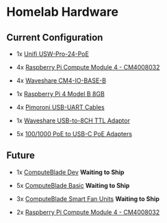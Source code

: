 # Homelab Hardware

## Current Configuration

* 1x [Unifi USW-Pro-24-PoE](https://techspecs.ui.com/unifi/switching/usw-pro-24-poe)

* 4x [Raspberry Pi Compute Module 4 - CM4008032](https://www.raspberrypi.com/products/compute-module-4/?variant=raspberry-pi-cm4008032)

* 4x [Waveshare CM4-IO-BASE-B](https://www.waveshare.com/wiki/CM4-IO-BASE-B)

* 1x [Raspberry Pi 4 Model B 8GB](https://www.raspberrypi.com/products/raspberry-pi-4-model-b/specifications/)

* 4x [Pimoroni USB-UART Cables](https://shop.pimoroni.com/products/usb-to-uart-serial-console-cable?variant=288389664)

* 1x [Waveshare USB-to-8CH TTL Adaptor](https://www.waveshare.com/usb-to-8ch-tt.htm)

* 5x [100/1000 PoE to USB-C PoE Adapters](https://www.aliexpress.com/item/1005005653835652.html?spm=a2g0o.order_list.order_list_main.5.56ec18029lfC09)

## Future

* 1x [ComputeBlade Dev](https://docs.computeblade.com/blade/) **Waiting to Ship**

* 5x [ComputeBlade Basic](https://docs.computeblade.com/blade/) **Waiting to Ship**

* 3x [ComputeBlade Smart Fan Units](https://docs.computeblade.com/fan-unit/) **Waiting to Ship**

* 2x [Raspberry Pi Compute Module 4 - CM4008032](https://www.raspberrypi.com/products/compute-module-4/?variant=raspberry-pi-cm4008032)
